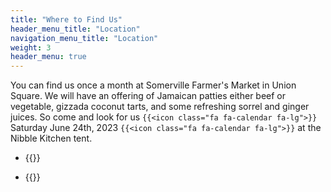 ```yaml
---
title: "Where to Find Us"
header_menu_title: "Location"
navigation_menu_title: "Location"
weight: 3
header_menu: true
---
```



You can find us once a month at Somerville Farmer's Market in Union Square. We will have an offering of Jamaican patties either beef or vegetable, gizzada coconut tarts, and some refreshing sorrel and ginger juices. So come and look for us `{{<icon class="fa fa-calendar fa-lg">}}` Saturday June 24th, 2023 `{{<icon class="fa fa-calendar fa-lg">}}` at the Nibble Kitchen tent.

- {{<extlink text="2023 Union Square Farmers Market in Somerville" href="https://www.unionsquaremain.org/2023-fmseason" icon="fa fa-external-link">}}

- {{<extlink text="Nibble - Global Eats by Local Peeps " href="https://nibblesomerville.com/" icon="fa fa-external-link">}}